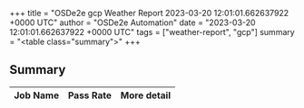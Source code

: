 +++
title = "OSDe2e gcp Weather Report 2023-03-20 12:01:01.662637922 +0000 UTC"
author = "OSDe2e Automation"
date = "2023-03-20 12:01:01.662637922 +0000 UTC"
tags = ["weather-report", "gcp"]
summary = "<table class=\"summary\"></table>"
+++
## Summary

| Job Name | Pass Rate | More detail |
|----------|-----------|-------------|




